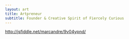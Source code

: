 ```yaml
---
layout: art
title: Artpreneur
subtitle: Founder & Creative Spirit of Fiercely Curious
---
```


http://jsfiddle.net/marcandre/9v04ypnd/